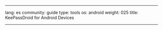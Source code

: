 

---

lang: es
community: guide
type: tools
os: android
weight: 025
title: KeePassDroid for Android Devices

---

<stub>

